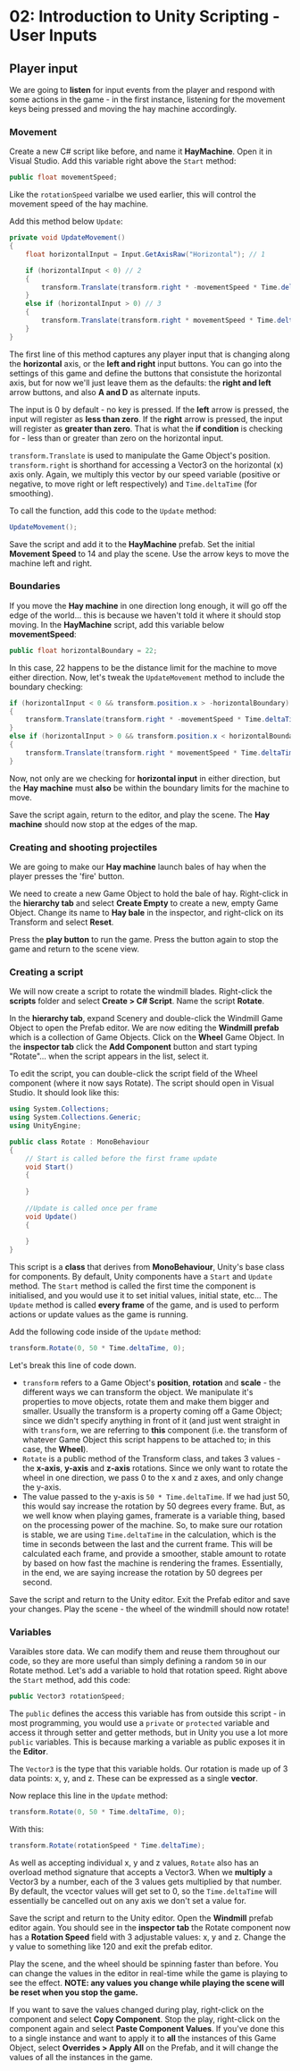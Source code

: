 # 02: Introduction to Unity Scripting - User Inputs

## Player input

We are going to **listen** for input events from the player and respond with some actions in the game - in the first instance, listening for the movement keys being pressed and moving the hay machine accordingly.

### Movement

Create a new C# script like before, and name it **HayMachine**. Open it in Visual Studio. Add this variable right above the `Start` method:

```csharp
public float movementSpeed;
```

Like the `rotationSpeed` varialbe we used earlier, this will control the movement speed of the hay machine.

Add this method below `Update`:

```csharp
private void UpdateMovement()
{
    float horizontalInput = Input.GetAxisRaw("Horizontal"); // 1

    if (horizontalInput < 0) // 2
    {
        transform.Translate(transform.right * -movementSpeed * Time.deltaTime);
    }
    else if (horizontalInput > 0) // 3
    {
        transform.Translate(transform.right * movementSpeed * Time.deltaTime);
    }
}
```

The first line of this method captures any player input that is changing along the **horizontal** axis, or the **left and right** input buttons. You can go into the settings of this game and define the buttons that consistute the horizontal axis, but for now we'll just leave them as the defaults: the **right and left** arrow buttons, and also **A and D** as alternate inputs.

The input is 0 by default - no key is pressed. If the **left** arrow is pressed, the input will register as **less than zero**. If the **right** arrow is pressed, the input will register as **greater than zero**. That is what the **if condition** is checking for - less than or greater than zero on the horizontal input.

`transform.Translate` is used to manipulate the Game Object's position. `transform.right` is shorthand for accessing a Vector3 on the horizontal (x) axis only. Again, we multiply this vector by our speed variable (positive or negative, to move right or left respectively) and `Time.deltaTime` (for smoothing).

To call the function, add this code to the `Update` method:

```csharp
UpdateMovement();
```

Save the script and add it to the **HayMachine** prefab. Set the initial **Movement Speed** to 14 and play the scene. Use the arrow keys to move the machine left and right.

### Boundaries

If you move the **Hay machine** in one direction long enough, it will go off the edge of the world... this is because we haven't told it where it should stop moving. In the **HayMachine** script, add this variable below **movementSpeed**:

```csharp
public float horizontalBoundary = 22;
```

In this case, 22 happens to be the distance limit for the machine to move either direction. Now, let's tweak the `UpdateMovement` method to include the boundary checking:

```csharp
if (horizontalInput < 0 && transform.position.x > -horizontalBoundary) // 1
{
    transform.Translate(transform.right * -movementSpeed * Time.deltaTime);
}
else if (horizontalInput > 0 && transform.position.x < horizontalBoundary) // 2
{
    transform.Translate(transform.right * movementSpeed * Time.deltaTime);
}
```

Now, not only are we checking for **horizontal input** in either direction, but the **Hay machine** must **also** be within the boundary limits for the machine to move.

Save the script again, return to the editor, and play the scene. The **Hay machine** should now stop at the edges of the map.

### Creating and shooting projectiles

We are going to make our **Hay machine** launch bales of hay when the player presses the 'fire' button.

We need to create a new Game Object to hold the bale of hay. Right-click in the **hierarchy tab** and select **Create Empty** to create a new, empty Game Object. Change its name to **Hay bale** in the inspector, and right-click on its Transform and select **Reset**.

Press the **play button** to run the game. Press the button again to stop the game and return to the scene view.

### Creating a script

We will now create a script to rotate the windmill blades. Right-click the **scripts** folder and select **Create > C# Script**. Name the script **Rotate**.

In the **hierarchy tab**, expand Scenery and double-click the Windmill Game Object to open the Prefab editor. We are now editing the **Windmill prefab** which is a collection of Game Objects. Click on the **Wheel** Game Object. In the **inspector tab** click the **Add Component** button and start typing "Rotate"... when the script appears in the list, select it.

To edit the script, you can double-click the script field of the Wheel component (where it now says Rotate). The script should open in Visual Studio. It should look like this:

```csharp
using System.Collections;
using System.Collections.Generic;
using UnityEngine;

public class Rotate : MonoBehaviour
{
    // Start is called before the first frame update
    void Start()
    {
    
    }
    
    //Update is called once per frame
    void Update()
    {
    
    }
}
```

This script is a **class** that derives from **MonoBehaviour**, Unity's base class for components. By default, Unity components have a `Start` and `Update` method. The `Start` method is called the first time the component is initialised, and you would use it to set initial values, initial state, etc... The `Update` method is called **every frame** of the game, and is used to perform actions or update values as the game is running.

Add the following code inside of the `Update` method:

```csharp
transform.Rotate(0, 50 * Time.deltaTime, 0);
```

Let's break this line of code down.

- `transform` refers to a Game Object's **position**, **rotation** and **scale** - the different ways we can transform the object. We manipulate it's properties to move objects, rotate them and make them bigger and smaller. Usually the transform is a property coming off a Game Object; since we didn't specify anything in front of it (and just went straight in with `transform`, we are referring to **this** component (i.e. the transform of whatever Game Object this script happens to be attached to; in this case, the **Wheel**).
- `Rotate` is a public method of the Transform class, and takes 3 values - the **x-axis**, **y-axis** and **z-axis** rotations. Since we only want to rotate the wheel in one direction, we pass 0 to the x and z axes, and only change the y-axis.
- The value passed to the y-axis is `50 * Time.deltaTime`. If we had just 50, this would say increase the rotation by 50 degrees every frame. But, as we well know when playing games, framerate is a variable thing, based on the processing power of the machine. So, to make sure our rotation is stable, we are using `Time.deltaTime` in the calculation, which is the time in seconds between the last and the current frame. This will be calculated each frame, and provide a smoother, stable amount to rotate by based on how fast the machine is rendering the frames. Essentially, in the end, we are saying increase the rotation by 50 degrees per second.

Save the script and return to the Unity editor. Exit the Prefab editor and save your changes. Play the scene - the wheel of the windmill should now rotate!

### Variables

Varaibles store data. We can modify them and reuse them throughout our code, so they are more useful than simply defining a random `50` in our Rotate method. Let's add a variable to hold that rotation speed. Right above the `Start` method, add this code:

```csharp
public Vector3 rotationSpeed;
```

The `public` defines the access this variable has from outside this script - in most programming, you would use a `private` or `protected` variable and access it through setter and getter methods, but in Unity you use a lot more `public` variables. This is because marking a variable as public exposes it in the **Editor**.

The `Vector3` is the type that this variable holds. Our rotation is made up of 3 data points: x, y, and z. These can be expressed as a single **vector**.

Now replace this line in the `Update` method:

```csharp
transform.Rotate(0, 50 * Time.deltaTime, 0);
```

With this:

```csharp
transform.Rotate(rotationSpeed * Time.deltaTime);
```

As well as accepting individual x, y and z values, `Rotate` also has an overload method signature that accepts a Vector3. When we **multiply** a Vector3 by a number, each of the 3 values gets multiplied by that number. By default, the vcector values will get set to 0, so the `Time.deltaTime` will essentially be cancelled out on any axis we don't set a value for.

Save the script and return to the Unity editor. Open the **Windmill** prefab editor again. You should see in the **inspector tab** the Rotate component now has a **Rotation Speed** field with 3 adjustable values: x, y and z. Change the y value to something like 120 and exit the prefab editor.

Play the scene, and the wheel should be spinning faster than before. You can change the values in the editor in real-time while the game is playing to see the effect. **NOTE: any values you change while playing the scene will be reset when you stop the game.** 

If you want to save the values changed during play, right-click on the component and select **Copy Component**. Stop the play, right-click on the component again and select **Paste Component Values**. If you've done this to a single instance and want to apply it to **all** the instances of this Game Object, select **Overrides > Apply All** on the Prefab, and it will change the values of all the instances in the game.
